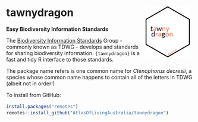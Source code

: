 
<!-- README.md is generated from README.Rmd. Please edit that file -->

# tawnydragon <img src="man/figures/logo.png" align="right" style="margin: 0px 10px 0px 10px;" alt="" height="138"/>

**Easy Biodiversity Information Standards**

The [Biodiversity Information Standards](http://www.tdwg.org) Group -
commonly known as TDWG - develops and standards for sharing biodiversity
information. `{tawnydragon}` is a fast and tidy R interface to those
standards.

The package name refers is one common name for *Ctenophorus decresii*, a
species whose common name happens to contain all of the letters in TDWG
(albeit not in order!)

To install from GitHub:

``` r
install.packages("remotes")
remotes::install_github("AtlasOfLivingAustralia/tawnydragon")
```

